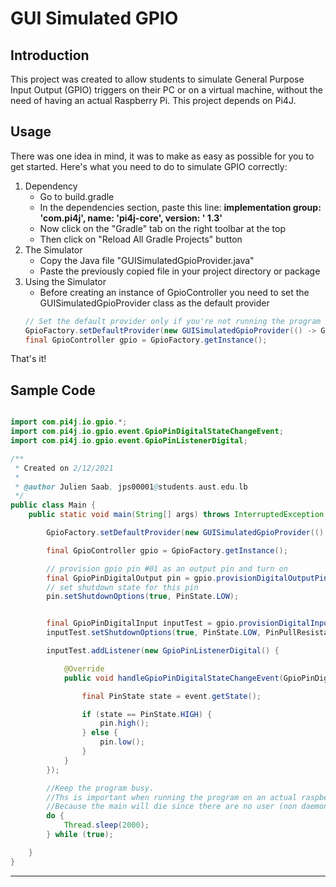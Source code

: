 # GUI Simulated GPIO

## Introduction

This project was created to allow students to simulate General Purpose Input Output (GPIO) triggers on their PC or on a
virtual machine, without the need of having an actual Raspberry Pi. This project depends on Pi4J.

## Usage

There was one idea in mind, it was to make as easy as possible for you to get started. Here's what you need to do to
simulate GPIO correctly:

1. Dependency
    * Go to build.gradle
    * In the dependencies section, paste this line: <b>implementation group: 'com.pi4j', name: 'pi4j-core', version: '
      1.3'</b>
    * Now click on the "Gradle" tab on the right toolbar at the top
    * Then click on "Reload All Gradle Projects" button
2. The Simulator
    * Copy the Java file "GUISimulatedGpioProvider.java"
    * Paste the previously copied file in your project directory or package
3. Using the Simulator
    * Before creating an instance of GpioController you need to set the GUISimulatedGpioProvider class as the default
      provider
    ```java
   // Set the default provider only if you're not running the program on a Raspberry PI microcontroller
   GpioFactory.setDefaultProvider(new GUISimulatedGpioProvider(() -> GpioFactory.getInstance().shutdown()));
   final GpioController gpio = GpioFactory.getInstance();
    ``` 

That's it!

## Sample Code

```java

import com.pi4j.io.gpio.*;
import com.pi4j.io.gpio.event.GpioPinDigitalStateChangeEvent;
import com.pi4j.io.gpio.event.GpioPinListenerDigital;

/**
 * Created on 2/12/2021
 *
 * @author Julien Saab, jps00001@students.aust.edu.lb
 */
public class Main {
	public static void main(String[] args) throws InterruptedException {

		GpioFactory.setDefaultProvider(new GUISimulatedGpioProvider(() -> GpioFactory.getInstance().shutdown()));

		final GpioController gpio = GpioFactory.getInstance();

		// provision gpio pin #01 as an output pin and turn on
		final GpioPinDigitalOutput pin = gpio.provisionDigitalOutputPin(RaspiPin.GPIO_01, "MyLED", PinState.LOW);
		// set shutdown state for this pin
		pin.setShutdownOptions(true, PinState.LOW);


		final GpioPinDigitalInput inputTest = gpio.provisionDigitalInputPin(RaspiPin.GPIO_04, "INPUT_TEST", PinPullResistance.PULL_DOWN);
		inputTest.setShutdownOptions(true, PinState.LOW, PinPullResistance.PULL_DOWN);

		inputTest.addListener(new GpioPinListenerDigital() {

			@Override
			public void handleGpioPinDigitalStateChangeEvent(GpioPinDigitalStateChangeEvent event) {

				final PinState state = event.getState();

				if (state == PinState.HIGH) {
					pin.high();
				} else {
					pin.low();
				}
			}
		});

		//Keep the program busy.
		//Ths is important when running the program on an actual raspberry pi
		//Because the main will die since there are no user (non daemon) threads running
		do {
			Thread.sleep(2000);
		} while (true);

	}
}

```

----